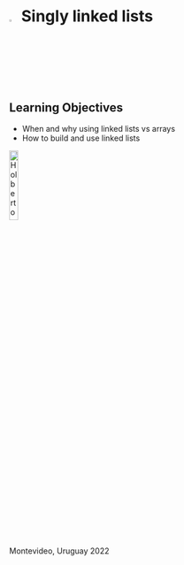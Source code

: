 # <a> <img src="https://upload.wikimedia.org/wikipedia/commons/thumb/1/18/C_Programming_Language.svg/1200px-C_Programming_Language.svg.png" alt="C logo" width=3% heigth=3% ></img></a> Singly linked lists

## Learning Objectives
- When and why using linked lists vs arrays
- How to build and use linked lists

<a> <img src="https://apply.holbertonschool.com/holberton-logo.png" alt="Holberton logo" width=18% heigth=18% ></img></a>

Montevideo, Uruguay 2022
